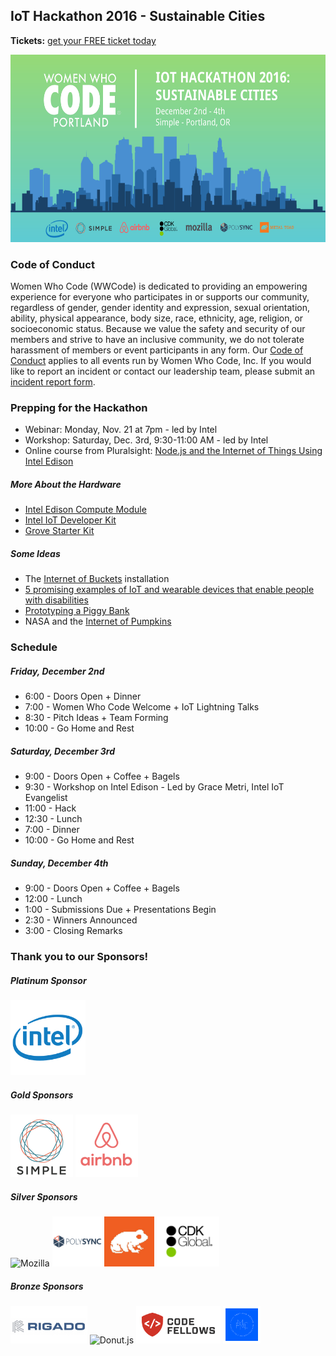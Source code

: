 ## IoT Hackathon 2016 - Sustainable Cities

**Tickets:** [get your FREE ticket today](https://www.eventbrite.com/e/iot-hackathon-2016-tickets-28883385985)

<img height=300 src="assets/hackathon.png" title="Hackathon Marketing Image">

### Code of Conduct

Women Who Code (WWCode) is dedicated to providing an empowering experience for everyone who participates in or supports our community, regardless of gender, gender identity and expression, sexual orientation, ability, physical appearance, body size, race, ethnicity, age, religion, or socioeconomic status. Because we value the safety and security of our members and strive to have an inclusive community, we do not tolerate harassment of members or event participants in any form. Our [Code of Conduct](https://github.com/WomenWhoCode/guidelines-resources/blob/master/code_of_conduct.md) applies to all events run by Women Who Code, Inc. If you would like to report an incident or contact our leadership team, please submit an [incident report form](https://docs.google.com/forms/d/e/1FAIpQLScmJq0Evb0aDbx4flmmZT1xX0GCXj_F--5asjfH7XvkrLo4xA/viewform).

### Prepping for the Hackathon
- Webinar: Monday, Nov. 21 at 7pm - led by Intel 
- Workshop: Saturday, Dec. 3rd, 9:30-11:00 AM - led by Intel 
- Online course from Pluralsight: [Node.js and the Internet of Things Using Intel Edison](https://www.pluralsight.com/courses/nodejs-internet-of-things-intel-edison) 

##### More About the Hardware
- [Intel Edison Compute Module](https://software.intel.com/en-us/iot/hardware/edison) 
- [Intel IoT Developer Kit](https://software.intel.com/en-us/iot/hardware/dev-kit) 
- [Grove Starter Kit](https://software.intel.com/en-us/blogs/2015/05/29/grove-starter-kit-with-intel-galileo-gen-2-getting-started-0)

##### Some Ideas
- The [Internet of Buckets](https://twitter.com/oshpark/status/784476729536487424) installation
- [5 promising examples of IoT and wearable devices that enable people with disabilities](https://medium.com/@imn/5-promising-examples-of-iot-and-wearable-devices-that-enable-people-with-disabilities-f50df601e046#.wbf3s2d5e)
- [Prototyping a Piggy Bank](https://blog.prototypr.io/prototyping-a-connected-piggy-bank-1d4e507a9a77#.a0u5vxeaa)
- NASA and the [Internet of Pumpkins](https://twitter.com/YazzieSays/status/791734536581156864)

### Schedule
##### Friday, December 2nd
- 6:00 - Doors Open + Dinner
- 7:00 - Women Who Code Welcome + IoT Lightning Talks
- 8:30 - Pitch Ideas + Team Forming
- 10:00 - Go Home and Rest

##### Saturday, December 3rd
- 9:00 - Doors Open + Coffee + Bagels
- 9:30 - Workshop on Intel Edison - Led by Grace Metri, Intel IoT Evangelist
- 11:00 - Hack
- 12:30 - Lunch
- 7:00 - Dinner
- 10:00 - Go Home and Rest

##### Sunday, December 4th
- 9:00 - Doors Open + Coffee + Bagels
- 12:00 - Lunch
- 1:00 - Submissions Due + Presentations Begin
- 2:30 - Winners Announced 
- 3:00 - Closing Remarks

### Thank you to our Sponsors!

##### Platinum Sponsor
<img height=120 src="assets/logo-intel.png" title="Intel">

##### Gold Sponsors
<img height=100 src="assets/logo-simple.png" title="Simple">
<img height=100 src="assets/logo-airbnb.png" title="Airbnb">

##### Silver Sponsors
<img height=80 src="assets/logo-mozilla.jpg" title="Mozilla">
<img height=80 src="assets/logo-polysync.png" title="PolySync">
<img height=80 src="assets/logo-metaltoad.jpg" title="Metal Toad">
<img height=80 src="assets/logo-cdk-global.png" title="CDK Global">

##### Bronze Sponsors
<img height=60 src="assets/logo-rigado.jpg" title="Rigado">
<img height=60 src="assets/logo-donutjs.jpg" title="Donut.js">
<img height=60 src="assets/logo-code-fellows.png" title="Code Fellows">
<img height=60 src="assets/logo-pmmc.png" title="PMMC">


